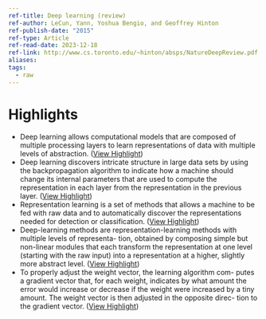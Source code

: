 ```yaml
---
ref-title: Deep learning (review)
ref-author: LeCun, Yann, Yoshua Bengio, and Geoffrey Hinton
ref-publish-date: "2015"
ref-type: Article
ref-read-date: 2023-12-18
ref-link: http://www.cs.toronto.edu/~hinton/absps/NatureDeepReview.pdf
aliases: 
tags:
  - raw
---
```

# Highlights
- Deep learning allows computational models that are composed of multiple processing layers to learn representations of data with multiple levels of abstraction. ([View Highlight](https://read.readwise.io/read/01h9kvqb1ttptc9cvhv1mh6qcr))
- Deep learning discovers intricate structure in large data sets by using the backpropagation algorithm to indicate how a machine should change its internal parameters that are used to compute the representation in each layer from the representation in the previous layer. ([View Highlight](https://read.readwise.io/read/01h9kvr3swb55ykxhdstavf94k))
- Representation learning is a set of methods that allows a machine to be fed with raw data and to automatically discover the representations needed for detection or classification. ([View Highlight](https://read.readwise.io/read/01h9kvt92js0ywgzdcy03fgasg))
- Deep-learning methods are representation-learning methods with multiple levels of representa- tion, obtained by composing simple but non-linear modules that each transform the representation at one level (starting with the raw input) into a representation at a higher, slightly more abstract level. ([View Highlight](https://read.readwise.io/read/01h9kvtr5m4nz03skw80dag6e4))
- To properly adjust the weight vector, the learning algorithm com- putes a gradient vector that, for each weight, indicates by what amount the error would increase or decrease if the weight were increased by a tiny amount. The weight vector is then adjusted in the opposite direc- tion to the gradient vector. ([View Highlight](https://read.readwise.io/read/01h9kvx0hypxqk0qtpq5d05nw5))
